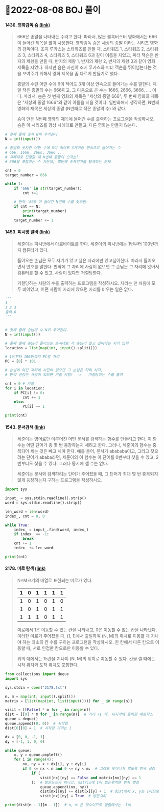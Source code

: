 # 📌2022-08-08 BOJ 풀이



#### 1436. 영화감독 숌 [(link)](https://www.acmicpc.net/problem/1436)

> 666은 종말을 나타내는 수라고 한다. 따라서, 많은 블록버스터 영화에서는 666이 들어간 제목을 많이 사용한다. 영화감독 숌은 세상의 종말 이라는 시리즈 영화의 감독이다. 조지 루카스는 스타워즈를 만들 때, 스타워즈 1, 스타워즈 2, 스타워즈 3, 스타워즈 4, 스타워즈 5, 스타워즈 6과 같이 이름을 지었고, 피터 잭슨은 반지의 제왕을 만들 때, 반지의 제왕 1, 반지의 제왕 2, 반지의 제왕 3과 같이 영화 제목을 지었다. 하지만 숌은 자신이 조지 루카스와 피터 잭슨을 뛰어넘는다는 것을 보여주기 위해서 영화 제목을 좀 다르게 만들기로 했다.
>
> 종말의 수란 어떤 수에 6이 적어도 3개 이상 연속으로 들어가는 수를 말한다. 제일 작은 종말의 수는 666이고, 그 다음으로 큰 수는 1666, 2666, 3666, .... 이다. 따라서, 숌은 첫 번째 영화의 제목은 "세상의 종말 666", 두 번째 영화의 제목은 "세상의 종말 1666"와 같이 이름을 지을 것이다. 일반화해서 생각하면, N번째 영화의 제목은 세상의 종말 (N번째로 작은 종말의 수) 와 같다.
>
> 숌이 만든 N번째 영화의 제목에 들어간 수를 출력하는 프로그램을 작성하시오. 숌은 이 시리즈를 항상 차례대로 만들고, 다른 영화는 만들지 않는다.

```python
# 첫째 줄에 숫자 N이 주어진다
N = int(input())

# 종말의 숫자란 어떤 수에 6이 적어도 3개이상 연속으로 들어가는 수
# 666, 1666, 2666, 3666 ...
# 차례대로 진행할 때 N번째 종말의 숫자는?
# 666을 포함하는 수 가운데, 몇번째 숫자인가를 탐색하는 문제

cnt = 0
target_number = 666

while 1:
    if '666' in str(target_number):
        cnt +=1

    # 만약 '666'이 들어간 N번째 수를 찾으면:
    if cnt == N:
        print(target_number)
        break
    target_number += 1
```



#### 1453. 피시방 알바 [(link)](https://www.acmicpc.net/problem/1453)

> 세준이는 피시방에서 아르바이트를 한다. 세준이의 피시방에는 1번부터 100번까지 컴퓨터가 있다.
>
> 들어오는 손님은 모두 자기가 앉고 싶은 자리에만 앉고싶어한다. 따라서 들어오면서 번호를 말한다. 만약에 그 자리에 사람이 없으면 그 손님은 그 자리에 앉아서 컴퓨터를 할 수 있고, 사람이 있다면 거절당한다.
>
> 거절당하는 사람의 수를 출력하는 프로그램을 작성하시오. 자리는 맨 처음에 모두 비어있고, 어떤 사람이 자리에 앉으면 자리를 비우는 일은 없다.

```python
'''
3
1 2 3
출력 0
'''


# 첫째 줄에 손님의 수 N이 주어진다.
N = int(input())

# 둘째 줄에 손님이 들어오는 순서대로 각 손님이 앉고 싶어하는 자리 입력
location = list(map(int, input().split()))

# 1번부터 100번까지 PC방 자리
PC = [0] * 101

# 손님이 외친 자리에 사진이 없으면 그 손님은 자리 차지,
# 만약 선점한 사람이 있으면 거절 당함!  ->   거절당하는 수를 출력

cnt = 0 # 거절
for i in location:
    if PC[i] != 0:
        cnt += 1
    else:
        PC[i] += 1

print(cnt)
```



#### 1543. 문서검색 [(link)](https://www.acmicpc.net/problem/1543)

> 세준이는 영어로만 이루어진 어떤 문서를 검색하는 함수를 만들려고 한다. 이 함수는 어떤 단어가 총 몇 번 등장하는지 세려고 한다. 그러나, 세준이의 함수는 중복되어 세는 것은 빼고 세야 한다. 예를 들어, 문서가 abababa이고, 그리고 찾으려는 단어가 ababa라면, 세준이의 이 함수는 이 단어를 0번부터 찾을 수 있고, 2번부터도 찾을 수 있다. 그러나 동시에 셀 수는 없다.
>
> 세준이는 문서와 검색하려는 단어가 주어졌을 때, 그 단어가 최대 몇 번 중복되지 않게 등장하는지 구하는 프로그램을 작성하시오.

```python
import sys

input_ = sys.stdin.readline().strip()
word = sys.stdin.readline().strip()

len_word = len(word)
index_, cnt = 0, 0

while True:
    index_ = input_.find(word, index_)
    if index_ == -1:
        break
    cnt += 1
    index_ += len_word

print(cnt)
```



#### 2178. 미로 탐색 [(link)](https://www.acmicpc.net/problem/2178)

> N×M크기의 배열로 표현되는 미로가 있다.
>
> | 1    | 0    | 1    | 1    | 1    | 1    |
> | ---- | ---- | ---- | ---- | ---- | ---- |
> | 1    | 0    | 1    | 0    | 1    | 0    |
> | 1    | 0    | 1    | 0    | 1    | 1    |
> | 1    | 1    | 1    | 0    | 1    | 1    |
>
> 미로에서 1은 이동할 수 있는 칸을 나타내고, 0은 이동할 수 없는 칸을 나타낸다. 이러한 미로가 주어졌을 때, (1, 1)에서 출발하여 (N, M)의 위치로 이동할 때 지나야 하는 최소의 칸 수를 구하는 프로그램을 작성하시오. 한 칸에서 다른 칸으로 이동할 때, 서로 인접한 칸으로만 이동할 수 있다.
>
> 위의 예에서는 15칸을 지나야 (N, M)의 위치로 이동할 수 있다. 칸을 셀 때에는 시작 위치와 도착 위치도 포함한다.

```python
from collections import deque
import sys

sys.stdin = open("2178.txt")

n, m = map(int, input().split())
matrix = [list(map(int, list(input()))) for _ in range(n)]

visit = [[False] * m for _ in range(n)]
dist = [[0] * m for _ in range(n)]  # 거리 +1 씩, 마지막에 출력할 매트릭스
queue = deque()
queue.append((0, 0))  # 시작점
dist[0][0] = 1  # 시작점 거리는 1

dx = [0, 0, -1, 1]
dy = [-1, 1, 0, 0]

while queue:
    x, y = queue.popleft()
    for i in range(4):
        nx, ny = x + dx[i], y + dy[i]
        if 0 <= nx < n and 0 <= ny < m:  # 그래프 벗어나지 않도록 범위 설정
            if (
                visit[nx][ny] == False and matrix[nx][ny] == 1
            ):  # 방문노드가 아니고, matrix에 1이 있는위치면 위치 변경
                queue.append((nx, ny))
                dist[nx][ny] += dist[x][y] + 1  # dist에서 x, y는 1이므로, +1 늘려줌 (2)
                visit[nx][ny] = True  # 방문처리

print(dist[n - 1][m - 1])  # n, m 은 갯수이므로 행렬에서는 -1씩
```

